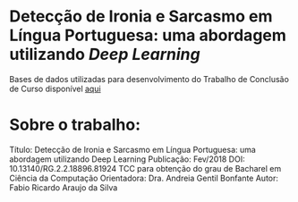 # Detecção de Ironia e Sarcasmo em Língua Portuguesa: uma abordagem utilizando *Deep Learning*

Bases de dados utilizadas para desenvolvimento do Trabalho de Conclusão de Curso disponível [aqui](https://www.researchgate.net/publication/323369673_Deteccao_de_Ironia_e_Sarcasmo_em_Lingua_Portuguesa_uma_abordagem_utilizando_Deep_Learning)


# Sobre o trabalho:
Título: Detecção de Ironia e Sarcasmo em Língua Portuguesa: uma abordagem utilizando Deep Learning
Publicação: Fev/2018
DOI: 10.13140/RG.2.2.18896.81924
TCC para obtenção do grau de Bacharel em Ciência da Computação
Orientadora: Dra. Andreia Gentil Bonfante
Autor: Fabio Ricardo Araujo da Silva
